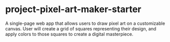 # project-pixel-art-maker-starter
A single-page web app that allows users to draw pixel art on a customizable canvas. User will create a grid of squares representing their design, and apply colors to those squares to create a digital masterpiece.
